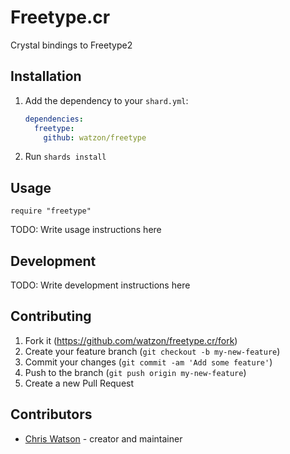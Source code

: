 # Freetype.cr

Crystal bindings to Freetype2

## Installation

1. Add the dependency to your `shard.yml`:

   ```yaml
   dependencies:
     freetype:
       github: watzon/freetype
   ```

2. Run `shards install`

## Usage

```crystal
require "freetype"
```

TODO: Write usage instructions here

## Development

TODO: Write development instructions here

## Contributing

1. Fork it (<https://github.com/watzon/freetype.cr/fork>)
2. Create your feature branch (`git checkout -b my-new-feature`)
3. Commit your changes (`git commit -am 'Add some feature'`)
4. Push to the branch (`git push origin my-new-feature`)
5. Create a new Pull Request

## Contributors

- [Chris Watson](https://github.com/watzon) - creator and maintainer
